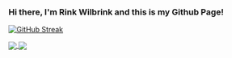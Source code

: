 ### Hi there, I'm Rink Wilbrink and this is my Github Page!

[![GitHub Streak](http://github-readme-streak-stats.herokuapp.com?user=RinkWilbrink&theme=material-palenight&background=30,e96443,904e95&hide_border=true&stroke=00A4DD)](https://github.com/RinkWilbrink?tab=repositories)

<a href="https://github.com/RinkWilbrink?tab=repositories">
  <img align="center" src="https://github-readme-stats.vercel.app/api?username=RinkWilbrink&theme=material-palenight&bg_color=0,e96443,904e95&hide_border=true&stroke=00A4DD)](www.google.com" />
</a>
<a href="https://github.com/RinkWilbrink?tab=repositories">
  <img align="center" src="https://github-readme-stats.vercel.app/api/top-langs/?username=RinkWilbrink&theme=material-palenight&bg_color=0,904e95,2c1e4f&layout=compact&hide_border=true&stroke=00A4DD)](https://github.com/anuraghazra/github-readme-stats" />
</a>
